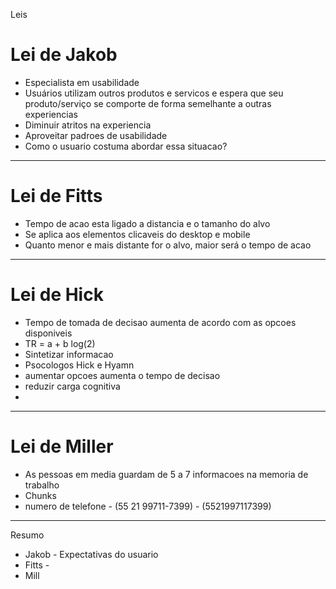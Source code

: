Leis

# Lei de Jakob
- Especialista em usabilidade
- Usuários utilizam outros produtos e servicos e espera que seu produto/serviço se comporte de forma semelhante a outras experiencias
- Diminuir atritos na experiencia
- Aproveitar padroes de usabilidade 
- Como o usuario costuma abordar essa situacao?

---

# Lei de Fitts
- Tempo de acao esta ligado a distancia e o tamanho do alvo
- Se aplica aos elementos clicaveis do desktop e mobile
- Quanto menor e mais distante for o alvo, maior será o tempo de acao

---

# Lei de Hick
- Tempo de tomada de decisao aumenta de acordo com as opcoes disponiveis
- TR = a + b log(2)
- Sintetizar informacao
- Psocologos Hick e Hyamn
- aumentar opcoes aumenta o tempo de decisao
- reduzir carga cognitiva
- 


---

# Lei de Miller
- As pessoas em media guardam de 5 a 7 informacoes na memoria de trabalho
- Chunks
- numero de telefone - (55 21 99711-7399) - (5521997117399)

---


Resumo

- Jakob - Expectativas do usuario
- Fitts - 
- Mill